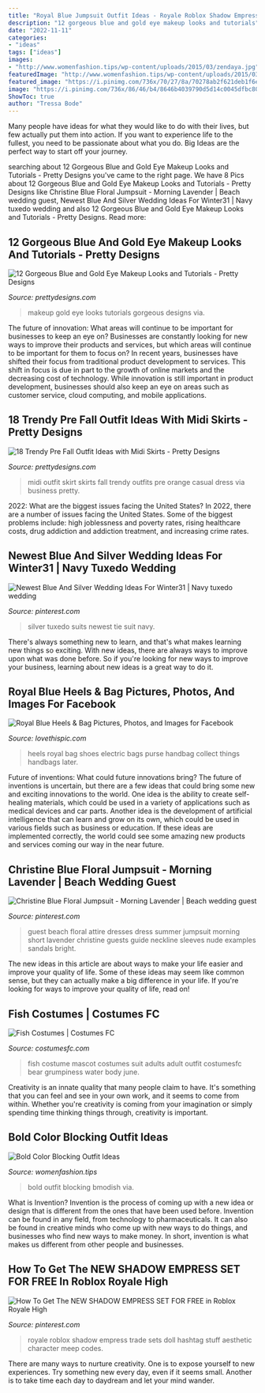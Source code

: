 ```yaml
---
title: "Royal Blue Jumpsuit Outfit Ideas - Royale Roblox Shadow Empress Trade Sets Doll Hashtag Stuff Aesthetic Character Meep Codes"
description: "12 gorgeous blue and gold eye makeup looks and tutorials"
date: "2022-11-11"
categories:
- "ideas"
tags: ["ideas"]
images:
- "http://www.womenfashion.tips/wp-content/uploads/2015/03/zendaya.jpg"
featuredImage: "http://www.womenfashion.tips/wp-content/uploads/2015/03/zendaya.jpg"
featured_image: "https://i.pinimg.com/736x/70/27/8a/70278ab2f621deb1f6eb69e88b792461.jpg"
image: "https://i.pinimg.com/736x/86/46/b4/8646b4039790d5d14c0045dfbc803f3e.jpg"
ShowToc: true
author: "Tressa Bode"
---
```



Many people have ideas for what they would like to do with their lives, but few actually put them into action. If you want to experience life to the fullest, you need to be passionate about what you do. Big Ideas are the perfect way to start off your journey.

	

		
searching about 12 Gorgeous Blue and Gold Eye Makeup Looks and Tutorials - Pretty Designs you've came to the right page. We have 8 Pics about 12 Gorgeous Blue and Gold Eye Makeup Looks and Tutorials - Pretty Designs like Christine Blue Floral Jumpsuit - Morning Lavender | Beach wedding guest, Newest Blue And Silver Wedding Ideas For Winter31 | Navy tuxedo wedding and also 12 Gorgeous Blue and Gold Eye Makeup Looks and Tutorials - Pretty Designs. Read more:
		
    
## 12 Gorgeous Blue And Gold Eye Makeup Looks And Tutorials - Pretty Designs

<img loading=lazy src="http://www.prettydesigns.com/wp-content/uploads/2014/07/Blue-and-Gold-Eye-Makeup-Look-2.jpg" onerror="this.onerror=null;this.src='https://tse1.mm.bing.net/th?id=OIP.AgCw_xjsECufc__vygxH9AHaHb&amp;pid=15.1';" alt="12 Gorgeous Blue and Gold Eye Makeup Looks and Tutorials - Pretty Designs">

_Source: prettydesigns.com_

>makeup gold eye looks tutorials gorgeous designs via. 

	

The future of innovation: What areas will continue to be important for businesses to keep an eye on?
Businesses are constantly looking for new ways to improve their products and services, but which areas will continue to be important for them to focus on? In recent years, businesses have shifted their focus from traditional product development to services. This shift in focus is due in part to the growth of online markets and the decreasing cost of technology. While innovation is still important in product development, businesses should also keep an eye on areas such as customer service, cloud computing, and mobile applications.

    
## 18 Trendy Pre Fall Outfit Ideas With Midi Skirts - Pretty Designs

<img loading=lazy src="http://www.prettydesigns.com/wp-content/uploads/2014/09/Blue-Midi-Skirt-Outfit-for-Women.jpg" onerror="this.onerror=null;this.src='https://tse1.mm.bing.net/th?id=OIP.w0pXSJWZsX2ZBqRoeeS9BAHaLT&amp;pid=15.1';" alt="18 Trendy Pre Fall Outfit Ideas with Midi Skirts - Pretty Designs">

_Source: prettydesigns.com_

>midi outfit skirt skirts fall trendy outfits pre orange casual dress via business pretty. 

	

2022: What are the biggest issues facing the United States?
In 2022, there are a number of issues facing the United States. Some of the biggest problems include: high joblessness and poverty rates, rising healthcare costs, drug addiction and addiction treatment, and increasing crime rates.

    
## Newest Blue And Silver Wedding Ideas For Winter31 | Navy Tuxedo Wedding

<img loading=lazy src="https://i.pinimg.com/736x/70/27/8a/70278ab2f621deb1f6eb69e88b792461.jpg" onerror="this.onerror=null;this.src='https://tse3.mm.bing.net/th?id=OIP.DDqVqElgHrvZoIydxf7jOgHaHa&amp;pid=15.1';" alt="Newest Blue And Silver Wedding Ideas For Winter31 | Navy tuxedo wedding">

_Source: pinterest.com_

>silver tuxedo suits newest tie suit navy. 

	

There's always something new to learn, and that's what makes learning new things so exciting. With new ideas, there are always ways to improve upon what was done before. So if you're looking for new ways to improve your business, learning about new ideas is a great way to do it.

    
## Royal Blue Heels &amp; Bag Pictures, Photos, And Images For Facebook

<img loading=lazy src="http://www.lovethispic.com/uploaded_images/66646-Royal-Blue-Heels-Bag.jpg" onerror="this.onerror=null;this.src='https://tse2.mm.bing.net/th?id=OIP.M1n4hxPr8yourgnwFRJnwgHaKe&amp;pid=15.1';" alt="Royal Blue Heels &amp; Bag Pictures, Photos, and Images for Facebook">

_Source: lovethispic.com_

>heels royal bag shoes electric bags purse handbag collect things handbags later. 

	

Future of inventions: What could future innovations bring?
The future of inventions is uncertain, but there are a few ideas that could bring some new and exciting innovations to the world. One idea is the ability to create self-healing materials, which could be used in a variety of applications such as medical devices and car parts. Another idea is the development of artificial intelligence that can learn and grow on its own, which could be used in various fields such as business or education. If these ideas are implemented correctly, the world could see some amazing new products and services coming our way in the near future.

    
## Christine Blue Floral Jumpsuit - Morning Lavender | Beach Wedding Guest

<img loading=lazy src="https://i.pinimg.com/736x/86/46/b4/8646b4039790d5d14c0045dfbc803f3e.jpg" onerror="this.onerror=null;this.src='https://tse2.mm.bing.net/th?id=OIP.VirkGqzO8U1CGRTHdDh6WAHaLH&amp;pid=15.1';" alt="Christine Blue Floral Jumpsuit - Morning Lavender | Beach wedding guest">

_Source: pinterest.com_

>guest beach floral attire dresses dress summer jumpsuit morning short lavender christine guests guide neckline sleeves nude examples sandals bright. 

	

The new ideas in this article are about ways to make your life easier and improve your quality of life. Some of these ideas may seem like common sense, but they can actually make a big difference in your life. If you're looking for ways to improve your quality of life, read on!

    
## Fish Costumes | Costumes FC

<img loading=lazy src="http://www.costumesfc.com/wp-content/uploads/2014/12/Fish-Costume.jpg" onerror="this.onerror=null;this.src='https://tse4.mm.bing.net/th?id=OIP.eXptubpBvnr5rzY7Hpu0BAHaL0&amp;pid=15.1';" alt="Fish Costumes | Costumes FC">

_Source: costumesfc.com_

>fish costume mascot costumes suit adults adult outfit costumesfc bear grumpiness water body june. 

	

Creativity is an innate quality that many people claim to have. It's something that you can feel and see in your own work, and it seems to come from within. Whether you're creativity is coming from your imagination or simply spending time thinking things through, creativity is important.

    
## Bold Color Blocking Outfit Ideas

<img loading=lazy src="http://www.womenfashion.tips/wp-content/uploads/2015/03/zendaya.jpg" onerror="this.onerror=null;this.src='https://tse3.mm.bing.net/th?id=OIP.dwz_WXg09T1coocbvgsevQHaLI&amp;pid=15.1';" alt="Bold Color Blocking Outfit Ideas">

_Source: womenfashion.tips_

>bold outfit blocking bmodish via. 

	

What is Invention?
Invention is the process of coming up with a new idea or design that is different from the ones that have been used before. Invention can be found in any field, from technology to pharmaceuticals. It can also be found in creative minds who come up with new ways to do things, and businesses who find new ways to make money. In short, invention is what makes us different from other people and businesses.

    
## How To Get The NEW SHADOW EMPRESS SET FOR FREE In Roblox Royale High

<img loading=lazy src="https://i.pinimg.com/736x/b9/02/df/b902df82f337cd9cee6e668f9cf8ea4d.jpg" onerror="this.onerror=null;this.src='https://tse2.mm.bing.net/th?id=OIP.TtKbLsWFamN0MVtJ7kwyuAHaEK&amp;pid=15.1';" alt="How To Get The NEW SHADOW EMPRESS SET FOR FREE in Roblox Royale High">

_Source: pinterest.com_

>royale roblox shadow empress trade sets doll hashtag stuff aesthetic character meep codes. 

	

There are many ways to nurture creativity. One is to expose yourself to new experiences. Try something new every day, even if it seems small. Another is to take time each day to daydream and let your mind wander.

